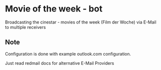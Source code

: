 # Movie of the week - bot

Broadcasting the cinestar - movies of the week (Film der Woche) via E-Mail to multiple receivers

## Note
Configuration is done with example outlook.com configuration.

Just read redmail docs for alternative E-Mail Providers 